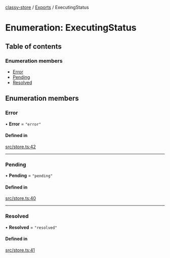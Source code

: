 [classy-store](../README.md) / [Exports](../modules.md) / ExecutingStatus

# Enumeration: ExecutingStatus

## Table of contents

### Enumeration members

- [Error](ExecutingStatus.md#error)
- [Pending](ExecutingStatus.md#pending)
- [Resolved](ExecutingStatus.md#resolved)

## Enumeration members

### Error

• **Error** = `"error"`

#### Defined in

[src/store.ts:42](https://github.com/chanced/classy-store/blob/c266642/src/store.ts#L42)

___

### Pending

• **Pending** = `"pending"`

#### Defined in

[src/store.ts:40](https://github.com/chanced/classy-store/blob/c266642/src/store.ts#L40)

___

### Resolved

• **Resolved** = `"resolved"`

#### Defined in

[src/store.ts:41](https://github.com/chanced/classy-store/blob/c266642/src/store.ts#L41)
